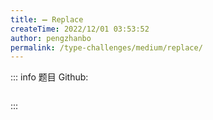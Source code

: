 ```yaml
---
title: ➖ Replace
createTime: 2022/12/01 03:53:52
author: pengzhanbo
permalink: /type-challenges/medium/replace/
---
```


::: info 题目
Github: []()

```ts

```

:::
